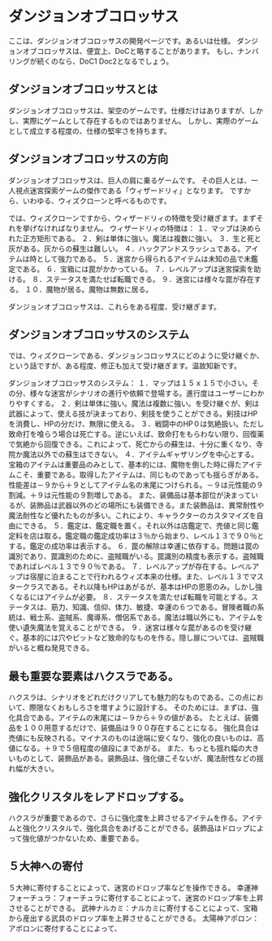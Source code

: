 # ダンジョンオブコロッサス
ここは、ダンジョンオブコロッサスの開発ページです。あるいは仕様。
ダンジョンオブコロッサスは、便宜上、DoCと略することがあります。
もし、ナンバリングが続くのなら、DoC1 Doc2となるでしょう。

## ダンジョンオブコロッサスとは
ダンジョンオブコロッサスは、架空のゲームです。仕様だけはありますが、しかし、実際にゲームとして存在するものではありません。
しかし、実際のゲームとして成立する程度の、仕様の堅牢さを持ちます。

## ダンジョンオブコロッサスの方向
ダンジョンオブコロッサスは、巨人の肩に乗るゲームです。
その巨人とは、一人視点迷宮探索ゲームの傑作である「ウィザードリィ」となります。
ですから、いわゆる、ウィズクローンと呼べるものです。

では、ウィズクローンですから、ウィザードリィの特徴を受け継ぎます。まずそれを挙げなければなりません。
ウィザードリィの特徴は：
１．マップは決められた正方矩形である。
２．剣は単体に強い。魔法は複数に強い。
３．生と死と灰がある。灰からの蘇生は難しい。
４．ハックアンドスラッシュである。アイテムは時として強力である。
５．迷宮から得られるアイテムは未知の品で未鑑定である。
６．宝箱には罠がかかっている。
７．レベルアップは迷宮探索を助ける。
８．ステータスを満たせば転職できる。
９．迷宮には様々な罠が存在する。
１０．魔物が居る。魔物は無数に居る。

ダンジョンオブコロッサスは、これらをある程度、受け継ぎます。

## ダンジョンオブコロッサスのシステム
では、ウィズクローンである、ダンジョンコロッサスにどのように受け継ぐか、という話ですが、ある程度、修正も加えて受け継ぎます。温故知新です。

ダンジョンオブコロッサスのシステム：
１．マップは１５ｘ１５で小さい。その分、様々な迷宮がシナリオの進行や依頼で登場する。進行度はユーザーにわかりやすくする。
２．剣は単体に強い。魔法は複数に強い。を受け継ぐが、剣は武器によって、使える技が決まっており、剣技を使うことができる。剣技はHPを消費し、HPの分だけ、無限に使える。
３．戦闘中のHP０は気絶扱い。ただし致命打を喰らう場合は死亡する。逆にいえば、致命打をもらわない限り、回復薬で気絶から回復できる。これによって、死亡からの蘇生は、十分に重くなり、寺院か魔法以外での蘇生はできない。
４．アイテムギャザリングを中心とする。宝箱のアイテムは重要品のみとして、基本的には、魔物を倒した時に得たアイテムこそ、重要である。取得したアイテムは、同じものであっても揺らぎがある。性能差は－９から＋９としてアイテム名の末尾につけられる。－９は元性能の９割減。＋９は元性能の９割増しである。
また、装備品は基本部位が決まっているが、装飾品は武器以外のどの場所にも装備できる。また装飾品は、異常耐性や魔法耐性など優れたものが多い。これにより、キャラクターのカスタマイズを自由にできる。
５．鑑定は、鑑定職を置く。それ以外は店鑑定で、売値と同じ鑑定料を店は取る。鑑定職の鑑定成功率は３％から始まり、レベル１３で９０％とする。鑑定の成功率は表示する。
６．罠の解除は幸運に依存する。問題は罠の識別であり、罠識別のために、盗賊職がいる。罠識別の精度も表示する。盗賊職であればレベル１３で９０％である。
７．レベルアップが存在する。レベルアップは宿屋に泊まることで行われるウィズ本来の仕様。また、レベル１３でマスタークラスである。それ以降もHPはあがるが、基本はHPの恩恵のみ。しかし強くなるにはアイテムが必要。
８．ステータスを満たせば転職を可能とする。ステータスは、筋力、知識、信仰、体力、敏捷、幸運の６つである。冒険者職の系統は、戦士系、盗賊系、魔導系、僧侶系である。魔法は職以外にも、アイテムを使い遺失魔法を覚えることができる。
９．迷宮は様々な罠があるのを受け継ぐ。基本的には穴やピットなど致命的なものを作る。隠し扉については、盗賊職がいると概ね発見できる。


## 最も重要な要素はハクスラである。
ハクスラは、シナリオをどれだけクリアしても魅力的なものである。この点において、際限なくおもしろさを増すように設計する。
そのためには、まずは、強化具合である。アイテムの末尾には－９から＋９の値がある。
たとえば、装備品を１００用意するだけで、装備品は９００存在することになる。
強化具合は売値にも反映される。マイナスのものは途端に安くなり、強化の良いものは、高値になる。＋９で５倍程度の値段にまであがる。
また、もっとも揺れ幅の大きいものとして、装飾品がある。装飾品は、強化値こそないが、魔法耐性などの揺れ幅が大きい。

## 強化クリスタルをレアドロップする。
ハクスラが重要であるので、さらに強化度を上昇させるアイテムを作る。アイテムと強化クリスタルで、強化具合をあげることができる。装飾品はドロップによって強化値がつかないため、重要である。

## ５大神への寄付
５大神に寄付することによって、迷宮のドロップ率などを操作できる。
幸運神フォーチュラ：フォーチュラに寄付することによって、迷宮のドロップ率を上昇させることができる。
武神ナルカミ：ナルカミに寄付することによって、宝箱から産出する武具のドロップ率を上昇させることができる。
太陽神アポロン：アポロンに寄付することによって、






